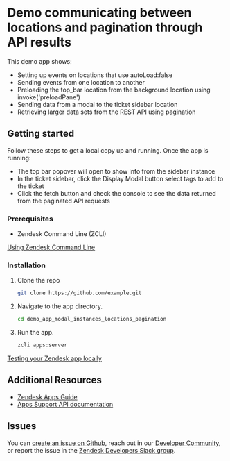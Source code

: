 # Demo communicating between locations and pagination through API results

This demo app shows:  
* Setting up events on locations that use autoLoad:false
* Sending events from one location to another
* Preloading the top_bar location from the background location using invoke('preloadPane')
* Sending data from a modal to the ticket sidebar location
* Retrieving larger data sets from the REST API using pagination

## Getting started

Follow these steps to get a local copy up and running.  Once the app is running:
* The top bar popover will open to show info from the sidebar instance
* In the ticket sidebar, click the Display Modal button select tags to add to the ticket
* Click the fetch button and check the console to see the data returned from the paginated API requests

### Prerequisites

- Zendesk Command Line (ZCLI)

[Using Zendesk Command Line](https://developer.zendesk.com/documentation/apps/app-developer-guide/zcli/#installing-and-updating-zcli)

### Installation

1. Clone the repo

    ``` bash
    git clone https://github.com/example.git
    ```
2. Navigate to the app directory.

    ``` bash
    cd demo_app_modal_instances_locations_pagination
    ```

3. Run the app.

    ``` bash
    zcli apps:server
    ```

[Testing your Zendesk app locally](https://developer.zendesk.com/documentation/apps/app-developer-guide/zcli/#testing-your-zendesk-app-locally)

<!-- Links to relevant resources such as help center articles or dev docs -->

## Additional Resources

- [Zendesk Apps Guide](https://developer.zendesk.com/documentation/apps/)
- [Apps Support API documentation](https://developer.zendesk.com/api-reference/apps/apps-support-api/introduction/)


<!-- Issue reporting with link to repo issues page -->

## Issues

You can [create an issue on Github](https://github.com/zendesk/example/issues/new),
reach out in our [Developer Community](https://support.zendesk.com/hc/en-us/community/topics),
or report the issue in the [Zendesk Developers Slack group](https://docs.google.com/forms/d/e/1FAIpQLScm_rDLWwzWnq6PpYWFOR_PwMaSBcaFft-1pYornQtBGAaiJA/viewform).
